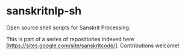 # sanskritnlp-sh
Open source shell scripts for Sanskrit Processing.

This is part of a series of repositiories indexed here [https://sites.google.com/site/sanskritcode/]. Contributions welcome!
